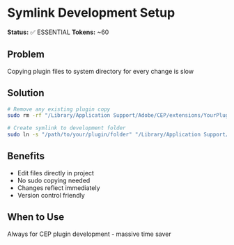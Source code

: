 # Symlink Development Setup

**Status:** ✅ ESSENTIAL
**Tokens:** ~60

## Problem
Copying plugin files to system directory for every change is slow

## Solution
```bash
# Remove any existing plugin copy
sudo rm -rf "/Library/Application Support/Adobe/CEP/extensions/YourPlugin"

# Create symlink to development folder
sudo ln -s "/path/to/your/plugin/folder" "/Library/Application Support/Adobe/CEP/extensions/YourPlugin"
```

## Benefits
- Edit files directly in project
- No sudo copying needed
- Changes reflect immediately
- Version control friendly

## When to Use
Always for CEP plugin development - massive time saver